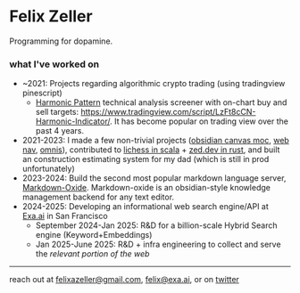 # Felix Zeller

Programming for dopamine.

### what I've worked on

- ~2021: Projects regarding algorithmic crypto trading (using tradingview pinescript)
  - [Harmonic Pattern](https://www.investopedia.com/articles/forex/11/harmonic-patterns-in-the-currency-markets.asp) technical analysis screener with on-chart buy and sell targets: https://www.tradingview.com/script/LzFt8cCN-Harmonic-Indicator/. It has become popular on trading view over the past 4 years.
- 2021-2023: I made a few non-trivial projects ([obsidian canvas moc](https://github.com/Feel-ix-343/obsidian-canvas-moc), [web nav](https://github.com/Feel-ix-343/Web_Nav), [omnis](https://github.com/Feel-ix-343/Omnis)), contributed to [lichess in scala](https://lichess.org/) + [zed.dev in rust](https://zed.dev/), and built an construction estimating system for my dad (which is still in prod unfortunately)
- 2023-2024: Build the second most popular markdown language server, [Markdown-Oxide](https://github.com/Feel-ix-343/markdown-oxide). Markdown-oxide is an obsidian-style knowledge management backend for any text editor.
- 2024-2025: Developing an informational web search engine/API at [Exa.ai](https://exa.ai/) in San Francisco
  - September 2024-Jan 2025: R&D for a billion-scale Hybrid Search engine (Keyword+Embeddings)
  - Jan 2025-June 2025: R&D + infra engineering to collect and serve the *relevant portion of the web*
 
---

reach out at felixazeller@gmail.com, felix@exa.ai, or on [twitter](https://x.com/feel_ix_)
